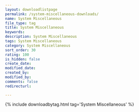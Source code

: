 ```yaml
---
layout: downloadlistpage
permalink: /system-miscellaneous-downloads/
name: System Miscellaneous
file_type: tag
title: System Miscellaneous
keywords:
description: System Miscellaneous
tags: System Miscellaneous
category: System Miscellaneous
sort_order: 30
rating: 100
is_hidden: false
create_date:
modified_date:
created_by:
modified_by:
comments: false
redirecturl:

---
```

 {% include downloadbytag.html tag='System Miscellaneous' %}
